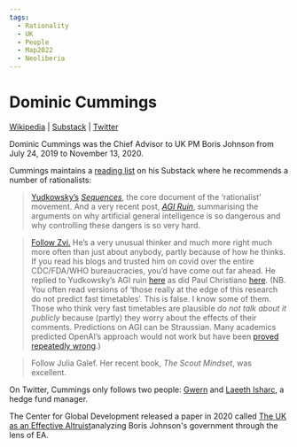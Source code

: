 ```yaml
---
tags:
  - Rationality
  - UK
  - People
  - Map2022
  - Neoliberia
---
```

# Dominic Cummings

[Wikipedia](https://en.wikipedia.org/wiki/Dominic_Cummings) | [Substack](https://dominiccummings.substack.com/) | [Twitter](https://twitter.com/Dominic2306)

Dominic Cummings was the Chief Advisor to UK PM Boris Johnson from July 24, 2019 to November 13, 2020.

Cummings maintains a [reading list](https://dominiccummings.substack.com/p/reading-list) on his Substack where he recommends a number of rationalists:
>[Yudkowsky’s](https://www.lesswrong.com/tag/sequences) _[Sequences](https://www.lesswrong.com/tag/sequences)_, the core document of the ‘rationalist’ movement. And a very recent post, _[AGI Ruin](https://www.lesswrong.com/posts/uMQ3cqWDPHhjtiesc/agi-ruin-a-list-of-lethalities)_, summarising the arguments on why artificial general intelligence is so dangerous and why controlling these dangers is so very hard.

>[Follow Zvi.](https://thezvi.wordpress.com/2017/09/10/best-of-dont-worry-about-the-vase/) He’s a very unusual thinker and much more right much more often than just about anybody, partly because of how he thinks. If you read his blogs and trusted him on covid over the entire CDC/FDA/WHO bureaucracies, you’d have come out far ahead. He replied to Yudkowsky’s AGI ruin [here](https://www.lesswrong.com/posts/LLRtjkvh9AackwuNB/on-a-list-of-lethalities) as did Paul Christiano [here](https://www.lesswrong.com/posts/CoZhXrhpQxpy9xw9y/where-i-agree-and-disagree-with-eliezer). (NB. You often read versions of ‘those really at the edge of this research do not predict fast timetables’. This is false. I know some of them. Those who think very fast timetables are plausible _do not talk about it publicly_ because (partly) they worry about the effects of their comments. Predictions on AGI can be Straussian. Many academics predicted OpenAI’s approach would not work but have been [proved repeatedly wrong](https://www.gwern.net/Scaling-hypothesis).)

>Follow Julia Galef. Her recent book, _The Scout Mindset_, was excellent.

On Twitter, Cummings only follows two people: [Gwern](Gwern.md) and [Laeeth Isharc](https://kaleidic.substack.com/), a hedge fund manager.

The Center for Global Development released a paper in 2020 called [The UK as an Effective Altruist](https://www.cgdev.org/publication/uk-effective-altruist)analyzing Boris Johnson's government through the lens of EA.


